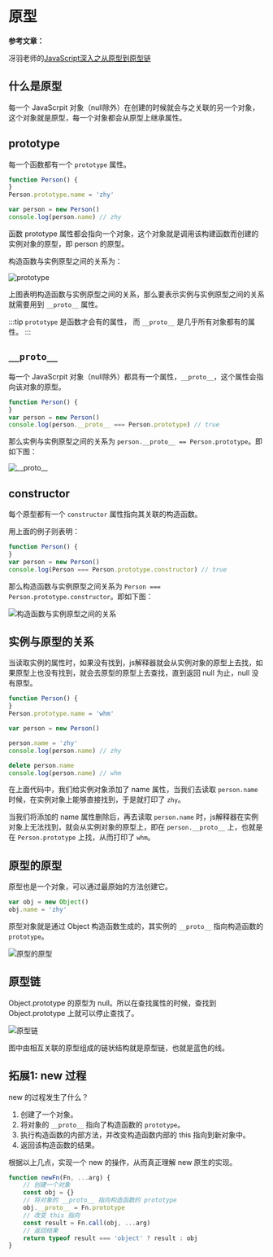 # 原型

**参考文章：**

冴羽老师的[JavaScript深入之从原型到原型链](https://github.com/mqyqingfeng/Blog/issues/2)

## 什么是原型

每一个 JavaScrpit 对象（null除外）在创建的时候就会与之关联的另一个对象，这个对象就是原型，每一个对象都会从原型上继承属性。

## prototype

每一个函数都有一个 `prototype` 属性。

```javascript
function Person() {
}
Person.prototype.name = 'zhy'

var person = new Person()
console.log(person.name) // zhy
```
函数 prototype 属性都会指向一个对象，这个对象就是调用该构建函数而创建的实例对象的原型，即 person 的原型。

构造函数与实例原型之间的关系为：

<img src="/assets/images/note/javascript/prototype/prototype1.png" alt="prototype" data-fancybox="gallery" />

上图表明构造函数与实例原型之间的关系，那么要表示实例与实例原型之间的关系就需要用到 `__proto__` 属性。

:::tip
`prototype` 是函数才会有的属性， 而 `__proto__` 是几乎所有对象都有的属性。
:::

## `__proto__`

每一个 JavaScrpit 对象（null除外）都具有一个属性，`__proto__`，这个属性会指向该对象的原型。

```javascript
function Person() {
}
var person = new Person()
console.log(person.__proto__ === Person.prototype) // true
```
那么实例与实例原型之间的关系为 `person.__proto__ == Person.prototype`。即如下图：

<img src="/assets/images/note/javascript/prototype/prototype2.png" alt="__proto__" data-fancybox="gallery" />

## constructor

每个原型都有一个 `constructor` 属性指向其关联的构造函数。

用上面的例子则表明：

```javascript
function Person() {
}
var person = new Person()
console.log(Person === Person.prototype.constructor) // true
```
那么构造函数与实例原型之间关系为 `Person === Person.prototype.constructor`。即如下图：

<img src="/assets/images/note/javascript/prototype/prototype3.png" alt="构造函数与实例原型之间的关系" data-fancybox="gallery" />

## 实例与原型的关系

当读取实例的属性时，如果没有找到，js解释器就会从实例对象的原型上去找，如果原型上也没有找到，就会去原型的原型上去查找，直到返回 null 为止，null 没有原型。

```javascript
function Person() {
}
Person.prototype.name = 'whm'

var person = new Person()

person.name = 'zhy'
console.log(person.name) // zhy

delete person.name
console.log(person.name) // whm
```
在上面代码中，我们给实例对象添加了 name 属性，当我们去读取 `person.name` 时候，在实例对象上能够直接找到，于是就打印了 `zhy`。

当我们将添加的 name 属性删除后，再去读取 `person.name` 时，js解释器在实例对象上无法找到，就会从实例对象的原型上，即在 `person.__proto__` 上，也就是在 `Person.prototype` 上找，从而打印了 `whm`。

## 原型的原型

原型也是一个对象，可以通过最原始的方法创建它。

```javascript
var obj = new Object()
obj.name = 'zhy'
```
原型对象就是通过 Object 构造函数生成的，其实例的 `__proto__` 指向构造函数的 `prototype`。

<img src="/assets/images/note/javascript/prototype/prototype4.png" alt="原型的原型" data-fancybox="gallery" />

## 原型链

Object.prototype 的原型为 null。所以在查找属性的时候，查找到 Object.prototype 上就可以停止查找了。

<img src="/assets/images/note/javascript/prototype/prototype5.png" alt="原型链" data-fancybox="gallery" />

图中由相互关联的原型组成的链状结构就是原型链，也就是蓝色的线。


## 拓展1: new 过程

new 的过程发生了什么？

1. 创建了一个对象。
2. 将对象的 `__proto__` 指向了构造函数的 `prototype`。
3. 执行构造函数的内部方法，并改变构造函数内部的 this 指向到新对象中。
4. 返回该构造函数的结果。

根据以上几点，实现一个 new 的操作，从而真正理解 new 原生的实现。

```javascript
function newFn(Fn, ...arg) {
    // 创建一个对象
    const obj = {}
    // 将对象的 __proto__ 指向构造函数的 prototype
    obj.__proto__ = Fn.prototype
    // 改变 this 指向
    const result = Fn.call(obj, ...arg)
    // 返回结果
    return typeof result === 'object' ? result : obj
}
```














